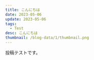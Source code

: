 ```yaml
---
title: こんにちは
date: 2023-05-06
update: 2023-05-06
tags:
  - Test
desc: こんにちは
thumbnail: /blog-data/1/thumbnail.png
---
```

投稿テストです。

